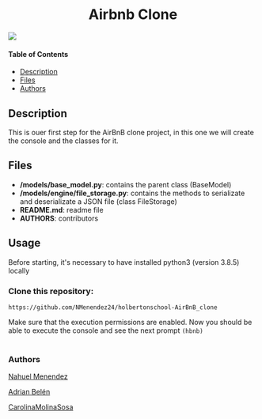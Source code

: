 <h1 align="center">Airbnb Clone</h1>
<img src="https://user-images.githubusercontent.com/105363918/196176491-6fd1077d-6d2a-446c-9a6b-04cbae6f448f.png">

#### Table of Contents
- [Description](#Description)
- [Files](#Files)
- [Authors](#Authors)


<h2> <a name="Description"></a>Description</h2>

This is ouer first step for the AirBnB clone project, in this one we will create the console and the classes for it.

<h2><a name="Files"></a>Files</h2>

- <b>/models/base_model.py</b>:  contains the parent class (BaseModel)
- <b>/models/engine/file_storage.py</b>:  contains the methods to serializate and deserializate a JSON file (class FileStorage)
- <b>README.md</b>:	readme file
- <b>AUTHORS</b>: contributors


<h2><a name="Usage"></a>Usage</h2>
Before starting, it's necessary to have installed python3 (version 3.8.5) locally <br>
<h3>Clone this repository:</h3>

`https://github.com/NMenendez24/holbertonschool-AirBnB_clone`

Make sure that the execution permissions are enabled. Now you should be able to execute the console and see the next prompt `(hbnb)`<br>
<br>
<h3> Authors</h3>

<a href="https://github.com/NMenendez24" target="blank">Nahuel Menendez</a>

<a href="https://github.com/AdrianBelend" target="blank">Adrian Belén</a>

<a href="https://github.com/CarolinaMolinaSosa" target="blank">CarolinaMolinaSosa</a>
